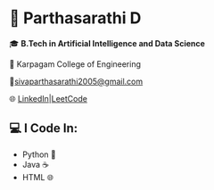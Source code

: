 # 👋 Parthasarathi D

🎓 **B.Tech in Artificial Intelligence and Data Science**  

🏫 Karpagam College of Engineering  

📧sivaparthasarathi2005@gmail.com

🌐 [LinkedIn](www.linkedin.com/in/parthasarathi-d)|[LeetCode](https://leetcode.com/u/partha_717822i137/)


## 💻 I Code In:
- Python 🐍  
- Java ☕  
- HTML 🌐 
